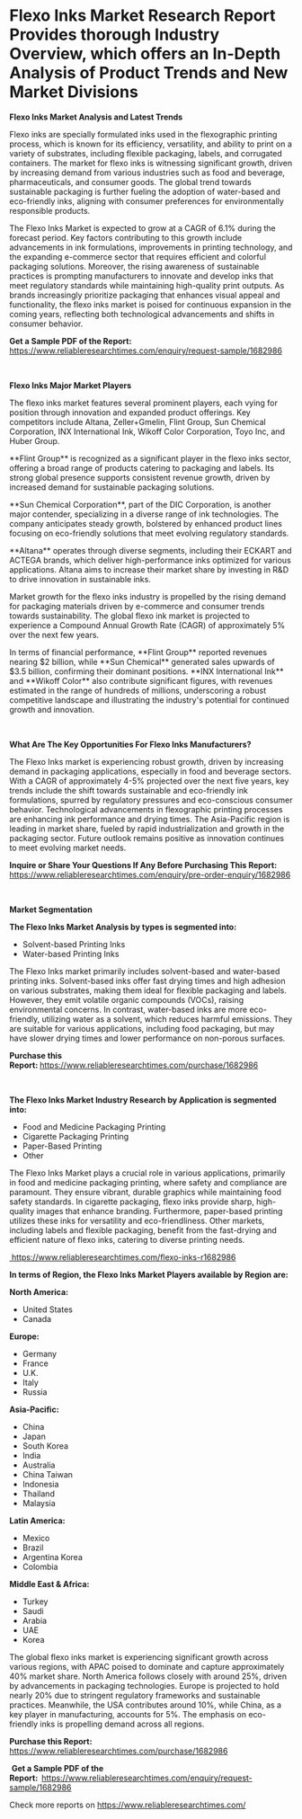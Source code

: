 <p><h1>Flexo Inks Market Research Report Provides thorough Industry Overview, which offers an In-Depth Analysis of Product Trends and New Market Divisions</h1></p><p><strong>Flexo Inks Market Analysis and Latest Trends</strong></p>
<p><p>Flexo inks are specially formulated inks used in the flexographic printing process, which is known for its efficiency, versatility, and ability to print on a variety of substrates, including flexible packaging, labels, and corrugated containers. The market for flexo inks is witnessing significant growth, driven by increasing demand from various industries such as food and beverage, pharmaceuticals, and consumer goods. The global trend towards sustainable packaging is further fueling the adoption of water-based and eco-friendly inks, aligning with consumer preferences for environmentally responsible products.</p><p>The Flexo Inks Market is expected to grow at a CAGR of 6.1% during the forecast period. Key factors contributing to this growth include advancements in ink formulations, improvements in printing technology, and the expanding e-commerce sector that requires efficient and colorful packaging solutions. Moreover, the rising awareness of sustainable practices is prompting manufacturers to innovate and develop inks that meet regulatory standards while maintaining high-quality print outputs. As brands increasingly prioritize packaging that enhances visual appeal and functionality, the flexo inks market is poised for continuous expansion in the coming years, reflecting both technological advancements and shifts in consumer behavior.</p></p>
<p><strong>Get a Sample PDF of the Report:&nbsp;</strong> <a href="https://www.reliableresearchtimes.com/enquiry/request-sample/1682986?utm_campaign=3067&utm_medium=2&utm_source=Github&utm_content=ia&utm_term=02042025&utm_id=flexo-inks">https://www.reliableresearchtimes.com/enquiry/request-sample/1682986</a></p>
<p>&nbsp;</p>
<p><strong>Flexo Inks Major Market Players</strong></p>
<p><p>The flexo inks market features several prominent players, each vying for position through innovation and expanded product offerings. Key competitors include Altana, Zeller+Gmelin, Flint Group, Sun Chemical Corporation, INX International Ink, Wikoff Color Corporation, Toyo Inc, and Huber Group.</p><p>**Flint Group** is recognized as a significant player in the flexo inks sector, offering a broad range of products catering to packaging and labels. Its strong global presence supports consistent revenue growth, driven by increased demand for sustainable packaging solutions.</p><p>**Sun Chemical Corporation**, part of the DIC Corporation, is another major contender, specializing in a diverse range of ink technologies. The company anticipates steady growth, bolstered by enhanced product lines focusing on eco-friendly solutions that meet evolving regulatory standards.</p><p>**Altana** operates through diverse segments, including their ECKART and ACTEGA brands, which deliver high-performance inks optimized for various applications. Altana aims to increase their market share by investing in R&D to drive innovation in sustainable inks.</p><p>Market growth for the flexo inks industry is propelled by the rising demand for packaging materials driven by e-commerce and consumer trends towards sustainability. The global flexo ink market is projected to experience a Compound Annual Growth Rate (CAGR) of approximately 5% over the next few years.</p><p>In terms of financial performance, **Flint Group** reported revenues nearing $2 billion, while **Sun Chemical** generated sales upwards of $3.5 billion, confirming their dominant positions. **INX International Ink** and **Wikoff Color** also contribute significant figures, with revenues estimated in the range of hundreds of millions, underscoring a robust competitive landscape and illustrating the industry's potential for continued growth and innovation.</p></p>
<p>&nbsp;</p>
<p><strong>What Are The Key Opportunities For Flexo Inks Manufacturers?</strong></p>
<p><p>The Flexo Inks market is experiencing robust growth, driven by increasing demand in packaging applications, especially in food and beverage sectors. With a CAGR of approximately 4-5% projected over the next five years, key trends include the shift towards sustainable and eco-friendly ink formulations, spurred by regulatory pressures and eco-conscious consumer behavior. Technological advancements in flexographic printing processes are enhancing ink performance and drying times. The Asia-Pacific region is leading in market share, fueled by rapid industrialization and growth in the packaging sector. Future outlook remains positive as innovation continues to meet evolving market needs.</p></p>
<p><strong>Inquire or Share Your Questions If Any Before Purchasing This Report:</strong> <a href="https://www.reliableresearchtimes.com/enquiry/pre-order-enquiry/1682986?utm_campaign=3067&utm_medium=2&utm_source=Github&utm_content=ia&utm_term=02042025&utm_id=flexo-inks">https://www.reliableresearchtimes.com/enquiry/pre-order-enquiry/1682986</a></p>
<p>&nbsp;</p>
<p><strong>Market Segmentation</strong></p>
<p><strong>The Flexo Inks Market Analysis by types is segmented into:</strong></p>
<p><ul><li>Solvent-based Printing Inks</li><li>Water-based Printing Inks</li></ul></p>
<p><p>The Flexo Inks market primarily includes solvent-based and water-based printing inks. Solvent-based inks offer fast drying times and high adhesion on various substrates, making them ideal for flexible packaging and labels. However, they emit volatile organic compounds (VOCs), raising environmental concerns. In contrast, water-based inks are more eco-friendly, utilizing water as a solvent, which reduces harmful emissions. They are suitable for various applications, including food packaging, but may have slower drying times and lower performance on non-porous surfaces.</p></p>
<p><strong>Purchase this Report:&nbsp;</strong><a href="https://www.reliableresearchtimes.com/purchase/1682986?utm_campaign=3067&utm_medium=2&utm_source=Github&utm_content=ia&utm_term=02042025&utm_id=flexo-inks">https://www.reliableresearchtimes.com/purchase/1682986</a></p>
<p>&nbsp;</p>
<p><strong>The Flexo Inks Market Industry Research by Application is segmented into:</strong></p>
<p><ul><li>Food and Medicine Packaging Printing</li><li>Cigarette Packaging Printing</li><li>Paper-Based Printing</li><li>Other</li></ul></p>
<p><p>The Flexo Inks Market plays a crucial role in various applications, primarily in food and medicine packaging printing, where safety and compliance are paramount. They ensure vibrant, durable graphics while maintaining food safety standards. In cigarette packaging, flexo inks provide sharp, high-quality images that enhance branding. Furthermore, paper-based printing utilizes these inks for versatility and eco-friendliness. Other markets, including labels and flexible packaging, benefit from the fast-drying and efficient nature of flexo inks, catering to diverse printing needs.</p></p>
<p><a href="https://www.reliableresearchtimes.com/flexo-inks-r1682986?utm_campaign=3067&utm_medium=2&utm_source=Github&utm_content=ia&utm_term=02042025&utm_id=flexo-inks">&nbsp;https://www.reliableresearchtimes.com/flexo-inks-r1682986</a></p>
<p><strong>In terms of Region, the Flexo Inks Market Players available by Region are:</strong></p>
<p>
    <p> <strong> North America: </strong>
        <ul>
            <li>United States</li>
            <li>Canada</li>
        </ul>
        </p> 
    <p> <strong> Europe: </strong>
        <ul>
            <li>Germany</li>
            <li>France</li>
            <li>U.K.</li>
            <li>Italy</li>
            <li>Russia</li>
        </ul>
        </p> 
    <p> <strong> Asia-Pacific: </strong>
        <ul>
            <li>China</li>
            <li>Japan</li>
            <li>South Korea</li>
            <li>India</li>
            <li>Australia</li>
            <li>China Taiwan</li>
            <li>Indonesia</li>
            <li>Thailand</li>
            <li>Malaysia</li>
        </ul>
        </p> 
    <p> <strong> Latin America: </strong>
        <ul>
            <li>Mexico</li>
            <li>Brazil</li>
            <li>Argentina Korea</li>
            <li>Colombia</li>
        </ul>
        </p> 
    <p> <strong> Middle East & Africa: </strong>
        <ul>
            <li>Turkey</li>
            <li>Saudi</li>
            <li>Arabia</li>
            <li>UAE</li>
            <li>Korea</li>
        </ul>
    </p>
    </p>
<p><p>The global flexo inks market is experiencing significant growth across various regions, with APAC poised to dominate and capture approximately 40% market share. North America follows closely with around 25%, driven by advancements in packaging technologies. Europe is projected to hold nearly 20% due to stringent regulatory frameworks and sustainable practices. Meanwhile, the USA contributes around 10%, while China, as a key player in manufacturing, accounts for 5%. The emphasis on eco-friendly inks is propelling demand across all regions.</p></p>
<p><strong>Purchase this Report: </strong><a href="https://www.reliableresearchtimes.com/purchase/1682986?utm_campaign=3067&utm_medium=2&utm_source=Github&utm_content=ia&utm_term=02042025&utm_id=flexo-inks">https://www.reliableresearchtimes.com/purchase/1682986</a></p>
<p>&nbsp;<strong>Get a Sample PDF of the Report:&nbsp;&nbsp;</strong><a href="https://www.reliableresearchtimes.com/enquiry/request-sample/1682986?utm_campaign=3067&utm_medium=2&utm_source=Github&utm_content=ia&utm_term=02042025&utm_id=flexo-inks">https://www.reliableresearchtimes.com/enquiry/request-sample/1682986</a></p>
<p><strong></strong></p>
<p>Check more reports on <a href="https://www.reliableresearchtimes.com/?utm_campaign=3067&utm_medium=2&utm_source=Github&utm_content=ia&utm_term=02042025&utm_id=flexo-inks">https://www.reliableresearchtimes.com/</a></p>